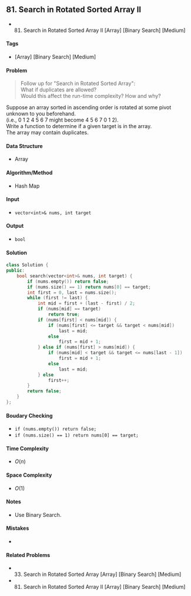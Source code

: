 ## 81. Search in Rotated Sorted Array II
- 81. Search in Rotated Sorted Array II [Array] [Binary Search] [Medium]

#### Tags
- [Array] [Binary Search] [Medium]

#### Problem
> Follow up for "Search in Rotated Sorted Array":  
> What if duplicates are allowed?  
> Would this affect the run-time complexity? How and why?

Suppose an array sorted in ascending order is rotated at some pivot unknown to you beforehand.  
(i.e., 0 1 2 4 5 6 7 might become 4 5 6 7 0 1 2).  
Write a function to determine if a given target is in the array.  
The array may contain duplicates.

#### Data Structure
- Array

#### Algorithm/Method
- Hash Map

#### Input
- `vector<int>& nums, int target`

#### Output
- `bool`

#### Solution
``` C++
class Solution {
public:
    bool search(vector<int>& nums, int target) {
        if (nums.empty()) return false;
        if (nums.size() == 1) return nums[0] == target;
        int first = 0, last = nums.size();
        while (first != last) {
            int mid = first + (last - first) / 2;
            if (nums[mid] == target)
                return true;
            if (nums[first] < nums[mid]) {
                if (nums[first] <= target && target < nums[mid])
                    last = mid;
                else
                    first = mid + 1;
            } else if (nums[first] > nums[mid]) {
                if (nums[mid] < target && target <= nums[last - 1])
                    first = mid + 1;
                else
                    last = mid;
            } else
                first++;
        }
        return false;
    }
};
```

#### Boudary Checking
- `if (nums.empty()) return false;`
- `if (nums.size() == 1) return nums[0] == target;`

#### Time Complexity
- $O(n)$

#### Space Complexity
- $O(1)$

#### Notes
- Use Binary Search.

#### Mistakes
- 

#### Related Problems
- 33. Search in Rotated Sorted Array [Array] [Binary Search] [Medium]
- 81. Search in Rotated Sorted Array II [Array] [Binary Search] [Medium]
